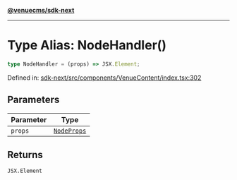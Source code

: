 [**@venuecms/sdk-next**](../Index.md)

***

# Type Alias: NodeHandler()

```ts
type NodeHandler = (props) => JSX.Element;
```

Defined in: [sdk-next/src/components/VenueContent/index.tsx:302](https://github.com/venuecms/sdk/blob/dbe1bd3b5606b46905e3e9cba86e4c1f6af6def7/packages/sdk-next/src/components/VenueContent/index.tsx#L302)

## Parameters

| Parameter | Type |
| ------ | ------ |
| `props` | [`NodeProps`](../interfaces/NodeProps.md) |

## Returns

`JSX.Element`
